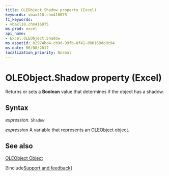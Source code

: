 ```yaml
---
title: OLEObject.Shadow property (Excel)
keywords: vbaxl10.chm416075
f1_keywords:
- vbaxl10.chm416075
ms.prod: excel
api_name:
- Excel.OLEObject.Shadow
ms.assetid: 02974bd4-cb9d-99fb-8f41-d80168dcdc94
ms.date: 06/08/2017
localization_priority: Normal
---
```



# OLEObject.Shadow property (Excel)

Returns or sets a  **Boolean** value that determines if the object has a shadow.


## Syntax

_expression_. `Shadow`

_expression_ A variable that represents an [OLEObject](Excel.OLEObject.md) object.


## See also


[OLEObject Object](Excel.OLEObject.md)

[!include[Support and feedback](~/includes/feedback-boilerplate.md)]